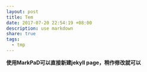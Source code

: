 ```yaml
---
layout: post
title: Tem
date: 2017-07-20 22:54:19 +08:00
description: use markdown
share: true
tags: 
  - tmp
---
```


**使用MarkPaD可以直接新建jekyll page，稍作修改就可以**

